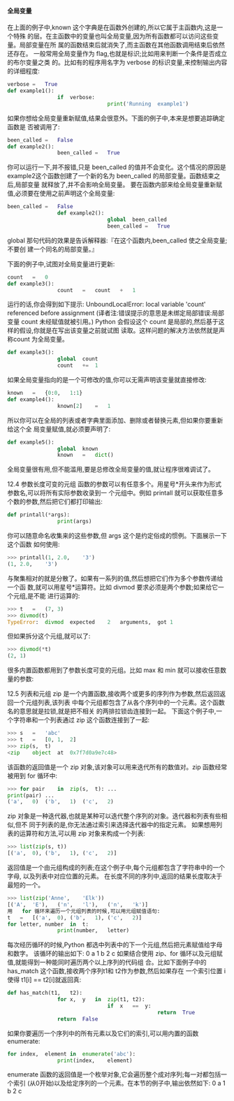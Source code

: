 #### 全局变量
在上面的例子中,known	这个字典是在函数外创建的,所以它属于主函数内,这是一个特殊
的层。在主函数中的变量也叫全局变量,因为所有函数都可以访问这些变量。局部变量在所
属的函数结束后就消失了,而主函数在其他函数调用结束后依然还存在。
一般常用全局变量作为	flag,也就是标识;比如用来判断一个条件是否成立的布尔变量之类
的。比如有的程序用名字为	verbose	的标识变量,来控制输出内容的详细程度:
```python
verbose	=	True
def	example1():
				if	verbose:
								print('Running	example1')
```
如果你想给全局变量重新赋值,结果会很意外。下面的例子中,本来是想要追踪确定函数是
否被调用了:
```python
been_called	=	False
def	example2():
				been_called	=	True									#	WRONG
```
你可以运行一下,并不报错,只是	been_called	的值并不会变化。这个情况的原因是
example2这个函数创建了一个新的名为	been_called	的局部变量。函数结束之后,局部变量
就释放了,并不会影响全局变量。
要在函数内部来给全局变量重新赋值,必须要在使用之前声明这个全局变量:
```python
been_called	=	False
				def	example2():
								global	been_called
								been_called	=	True
```
global	那句代码的效果是告诉解释器:『在这个函数内,been_called	使之全局变量;不要创
建一个同名的局部变量。』


下面的例子中,试图对全局变量进行更新:
```python
count	=	0
def	example3():
				count	=	count	+	1										#	WRONG
```		
运行的话,你会得到如下提示:
UnboundLocalError:	local	variable	'count'	referenced	before	assignment
(译者注:错误提示的意思是未绑定局部错误:局部变量	count	未经赋值就被引用。)
Python	会假设这个	count	是局部的,然后基于这样的假设,你就是在写出该变量之前就试图
读取。这样问题的解决方法依然就是声称count	为全局变量。
```python
def	example3():
				global	count
				count	+=	1
```
如果全局变量指向的是一个可修改的值,你可以无需声明该变量就直接修改:
```python
known	=	{0:0,	1:1}
def	example4():
				known[2]	=	1

```
所以你可以在全局的列表或者字典里面添加、删除或者替换元素,但如果你要重新给这个全
局变量赋值,就必须要声明了:
```python
def	example5():
				global	known
				known	=	dict()
```
全局变量很有用,但不能滥用,要是总修改全局变量的值,就让程序很难调试了。


12.4	参数长度可变的元组
函数的参数可以有任意多个。用星号*开头来作为形式参数名,可以将所有实际参数收录到一
个元组中。例如	printall	就可以获取任意多个数的参数,然后把它们都打印输出:
```python
def	printall(*args):
				print(args)
```
你可以随意命名收集来的这些参数,但	args	这个是约定俗成的惯例。下面展示一下这个函数
如何使用:
```python
>>>	printall(1,	2.0,	'3')
(1,	2.0,	'3')

```
与聚集相对的就是分散了。如果有一系列的值,然后想把它们作为多个参数传递给一个函
数,就可以用星号*运算符。比如	divmod	要求必须是两个参数;如果给它一个元组,是不能
进行运算的:
```python
>>>	t	=	(7,	3)
>>>	divmod(t)
TypeError:	divmod	expected	2	arguments,	got	1
```
但如果拆分这个元组,就可以了:
```python
>>>	divmod(*t)
(2,	1)
```
很多内置函数都用到了参数长度可变的元组。比如	max	和	min	就可以接收任意数量的参数:


12.5	列表和元组
zip	是一个内置函数,接收两个或更多的序列作为参数,然后返回返回一个元组列表,该列表
中每个元组都包含了从各个序列中的一个元素。这个函数名的意思就是拉锁,就是把不相关
的两排拉锁齿连接到一起。
下面这个例子中,一个字符串和一个列表通过	zip	这个函数连接到了一起:
```python
>>>	s	=	'abc'
>>>	t	=	[0,	1,	2]
>>>	zip(s,	t)
<zip	object	at	0x7f7d0a9e7c48>
```
该函数的返回值是一个	zip	对象,该对象可以用来迭代所有的数值对。zip	函数经常被用到	for
循环中:
```python
>>>	for	pair	in	zip(s,	t):	...
print(pair)	...
('a',	0)	('b',	1)	('c',	2)
```
zip	对象是一种迭代器,也就是某种可以迭代整个序列的对象。迭代器和列表有些相似,但不
同于列表的是,你无法通过索引来选择迭代器中的指定元素。
如果想用列表的运算符和方法,可以用	zip	对象来构成一个列表:
```python
>>>	list(zip(s,	t))
[('a',	0),	('b',	1),	('c',	2)]
```
返回值是一个由元组构成的列表;在这个例子中,每个元组都包含了字符串中的一个字母,
以及列表中对应位置的元素。
在长度不同的序列中,返回的结果长度取决于最短的一个。
```python
>>>	list(zip('Anne',	'Elk'))
[('A',	'E'),	('n',	'l'),	('n',	'k')]
用	for	循环来遍历一个元组列表的时候,可以用元组赋值语句:
t	=	[('a',	0),	('b',	1),	('c',	2)]
for	letter,	number	in	t:
				print(number,	letter)
```
每次经历循环的时候,Python	都选中列表中的下一个元组,然后把元素赋值给字母和数字。
该循环的输出如下:
0	a	1	b	2	c
如果结合使用	zip、for	循环以及元组赋值,就能得到一种能同时遍历两个以上序列的代码组
合。比如下面例子中的	has_match	这个函数,接收两个序列t1和	t2作为参数,然后如果存在
一个索引位置	i	使得	t1[i]	==	t2[i]就返回真:
```python
def	has_match(t1,	t2):
				for	x,	y	in	zip(t1,	t2):
								if	x	==	y:
												return	True
				return	False
```
如果你要遍历一个序列中的所有元素以及它们的索引,可以用内置的函数	enumerate:
```python
for	index,	element	in	enumerate('abc'):
				print(index,	element)
```
enumerate	函数的返回值是一个枚举对象,它会遍历整个成对序列;每一对都包括一个索引
(从0开始)以及给定序列的一个元素。在本节的例子中,输出依然如下:
0	a	1	b	2	c



